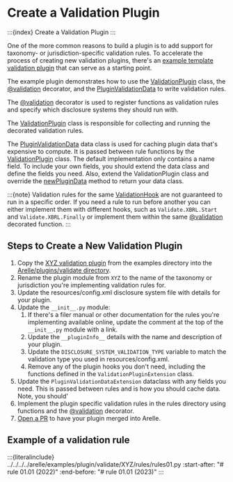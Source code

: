 # Create a Validation Plugin

:::{index} Create a Validation Plugin
:::

One of the more common reasons to build a plugin is to add support for taxonomy- or jurisdiction-specific validation rules.
To accelerate the process of creating new validation plugins, there's an [example template validation plugin][example-plugin]
that can serve as a starting point.

The example plugin demonstrates how to use the [ValidationPlugin][validation-plugin] class, the [@validation][validation-decorator]
decorator, and the [PluginValidationData][plugin-validation-data] to write validation rules.

The [@validation][validation-decorator] decorator is used to register functions as validation rules and specify which
disclosure systems they should run with.

The [ValidationPlugin][validation-plugin] class is responsible for collecting and running the decorated validation rules.

The [PluginValidationData][plugin-validation-data] data class is used for caching plugin data that's expensive to compute.
It is passed between rule functions by the [ValidationPlugin][validation-plugin] class. The default implementation only
contains a name field. To include your own fields, you should extend the data class and define the fields you need.
Also, extend the ValidationPlugin class and override the [newPluginData][validation-new-plugin-data]
method to return your data class.

:::{note}
Validation rules for the same [ValidationHook][validation-hook] are not guaranteed to run in a specific order. If you
need a rule to run before another you can either implement them with different hooks, such as `Validate.XBRL.Start` and
`Validate.XBRL.Finally` or implement them within the same [@validation][validation-decorator] decorated function.
:::

## Steps to Create a New Validation Plugin

1. Copy the [XYZ validation plugin][example-plugin] from the examples directory into the [Arelle/plugins/validate directory][validations-directory].
2. Rename the plugin module from `XYZ` to the name of the taxonomy or jurisdiction you're implementing validation rules for.
3. Update the resources/config.xml disclosure system file with details for your plugin.
4. Update the `__init__.py` module:
   1. If there's a filer manual or other documentation for the rules you're implementing available online,
      update the comment at the top of the `__init__.py` module with a link.
   2. Update the `__pluginInfo__` details with the name and description of your plugin.
   3. Update the `DISCLOSURE_SYSTEM_VALIDATION_TYPE` variable to match the validation type you used in resources/config.xml.
   4. Remove any of the plugin hooks you don't need, including the functions defined in the `ValidationPluginExtension` class.
5. Update the `PluginValidationDataExtension` dataclass with any fields you need. This is passed between rules and is how
   you should cache data. Note, you should'
6. Implement the plugin specific validation rules in the rules directory using functions and the
   [@validation][validation-decorator] decorator.
7. [Open a PR][contributing-code] to have your plugin merged into Arelle.

## Example of a validation rule

:::{literalinclude} ../../../../arelle/examples/plugin/validate/XYZ/rules/rules01.py
:start-after: "# rule 01.01 (2022)"
:end-before: "# rule 01.01 (2023)"
:::

[validation-plugin]: #arelle.utils.validate.ValidationPlugin.ValidationPlugin
[validation-new-plugin-data]: #arelle.utils.validate.ValidationPlugin.ValidationPlugin.newPluginData
[validation-hook]: #arelle.utils.PluginHooks.ValidationHook
[validation-decorator]: #arelle.utils.validate.Decorator.validation
[plugin-validation-data]: #arelle.utils.validate.PluginValidationData.PluginValidationData
[example-plugin]: https://github.com/Arelle/Arelle/tree/master/arelle/examples/plugin/validate/XYZ
[validations-directory]: https://github.com/Arelle/Arelle/tree/master/arelle/plugin/validate
[contributing-code]: project:../../contributing.md#contributing-code
